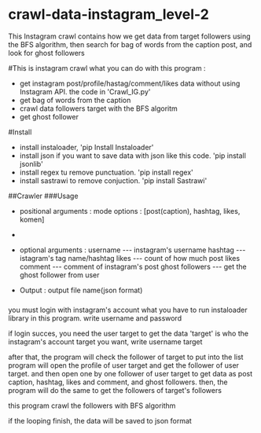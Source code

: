 # crawl-data-instagram_level-2
This Instagram crawl contains how we get data from target followers using the BFS algorithm, then search for bag of words from the caption post, and look for ghost followers


#This is instagram crawl
 what you can do with this program :
 - get instagram post/profile/hastag/comment/likes data without using Instagram API. the code in 'Crawl_IG.py'
 - get bag of words from the caption 
 - crawl data followers target with the BFS algoritm
 - get ghost follower
 
#Install
 - install instaloader, 'pip Install Instaloader'
 - install json if you want to save data with json like this code. 'pip install jsonlib'
 - install regex tu remove punctuation. 'pip install regex'
 - install sastrawi to remove conjuction. 'pip install Sastrawi'

##Crawler
###Usage
  - positional arguments :
    mode options : [post(caption), hashtag, likes, komen]
  - 
  - optional arguments :
     username         --- instagram's username 
     hashtag          --- istagram's tag name/hashtag
     likes            --- count of how much post likes
     comment          --- comment of instagram's post
     ghost followers  --- get the ghost follower from user
     
  - Output :
    output file name(json format)


   #####
   you must login with instagram's account what you have to run instaloader library in this program.
   write username and password

   if login succes, you need the user target to get the data
   'target' is who the instagram's account target you want, write username target

   after that, the program will check the follower of target to put into the list
   program will open the profile of user target and get the follower of user target.
   and then open one by one follower of user target to get data as post caption, hashtag, likes and comment, and ghost followers. then, the program will do the same to get the followers of target's followers
   
   this program crawl the followers with BFS algorithm

   if the looping finish, the data will be saved to json format

 
